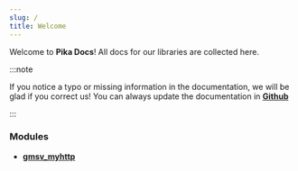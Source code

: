 ```yaml
---
slug: /
title: Welcome
---
```


Welcome to **Pika Docs**!
All docs for our libraries are collected here.

:::note

If you notice a typo or missing information in the documentation, we will be glad if you correct us!
You can always update the documentation in **[Github](https://github.com/Pika-Software/pika-docs)**

:::

### Modules
* [**gmsv_myhttp**](gmsv_myhttp)